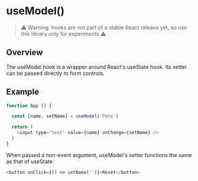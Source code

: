 # useModel()

> ⚠️ Warning: hooks are not part of a stable React release yet, so use this library only for experiments ⚠️

## Overview

The useModel hook is a wrapper around React's useState hook. Its setter can be passed directly to form controls.

## Example

```javascript
function App () {

  const [name, setName] = useModel('Pete')

  return (
    <input type="text" value={name} onChange={setName} />
  )
}
```

When passed a non-event argument, useModel's setter functions the same as that of useState:

```javascript
<button onClick={() => setName('')}>Reset</button>
```
